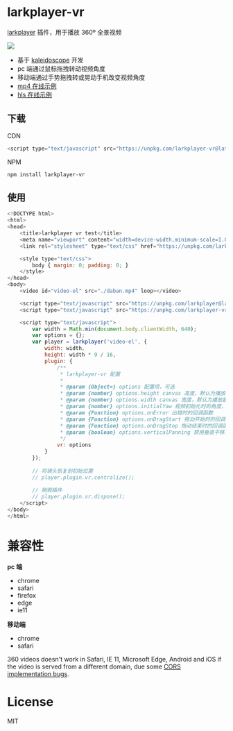 # larkplayer-vr

[larkplayer](https://github.com/dblate/larkplayer) 插件，用于播放 360º 全景视频

<img src="./examples/images/vr.gif"/>

* 基于 [kaleidoscope](https://github.com/thiagopnts/kaleidoscope) 开发
* pc 端通过鼠标拖拽转动视频角度
* 移动端通过手势拖拽转或晃动手机改变视频角度
* [mp4 在线示例](https://dblate.github.io/larkplayer-vr/examples/mp4)
* [hls 在线示例](https://dblate.github.io/larkplayer-vr/examples/hls)

## 下载

CDN

```javascript
<script type="text/javascript" src="https://unpkg.com/larkplayer-vr@latest/dist/larkplayer-vr.js"></script>
```

NPM

```shell
npm install larkplayer-vr
```

## 使用

```javascript
<!DOCTYPE html>
<html>
<head>
    <title>larkplayer vr test</title>
    <meta name="viewport" content="width=device-width,minimum-scale=1.0,maximum-scale=1.0,initial-scale=1.0,user-scalable=no">
    <link rel="stylesheet" type="text/css" href="https://unpkg.com/larkplayer@latest/dist/larkplayer.css">

    <style type="text/css">
        body { margin: 0; padding: 0; }
    </style>
</head>
<body>
    <video id="video-el" src="./daban.mp4" loop></video>

    <script type="text/javascript" src="https://unpkg.com/larkplayer@latest/dist/larkplayer.js"></script>
    <script type="text/javascript" src="https://unpkg.com/larkplayer-vr@latest/dist/larkplayer-vr.js"></script>

    <script type="text/javascript">
        var width = Math.min(document.body.clientWidth, 640);
        var options = {};
        var player = larkplayer('video-el', {
            width: width,
            height: width * 9 / 16,
            plugin: {
                /**
                 * larkplayer-vr 配置
                 *
                 * @param {Object=} options 配置项，可选
                 * @param {number} options.height canvas 高度，默认为播放器高度 
                 * @param {number} options.width canvas 宽度，默认为播放器宽度
                 * @param {number} options.initialYaw 视频初始化时的角度，比如 45, 90, 180
                 * @param {Function} options.onError 出错时的回调函数
                 * @param {Function} options.onDragStart 拖动开始时的回调函数
                 * @param {Function} options.onDragStop 拖动结束时的回调函数
                 * @param {boolean} options.verticalPanning 禁用垂直平移，默认 false
                 */
                vr: options
            }
        });
        
        // 将镜头恢复到初始位置
        // player.plugin.vr.centralize();
        
        // 销毁插件
        // player.plugin.vr.dispose();
    </script>
</body>
</html>
```

# 兼容性

__pc 端__

* chrome
* safari
* firefox
* edge
* ie11

__移动端__

* chrome
* safari

360 videos doesn't work in Safari, IE 11, Microsoft Edge, Android and iOS if the video is served from a different domain, due some [CORS implementation bugs](https://bugs.webkit.org/show_bug.cgi?id=135379).

# License

MIT
